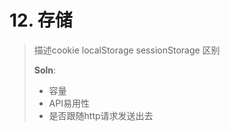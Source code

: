 # 12. 存储

> 描述cookie localStorage sessionStorage 区别
>
> **Soln**:
>
> * 容量
> * API易用性
> * 是否跟随http请求发送出去


